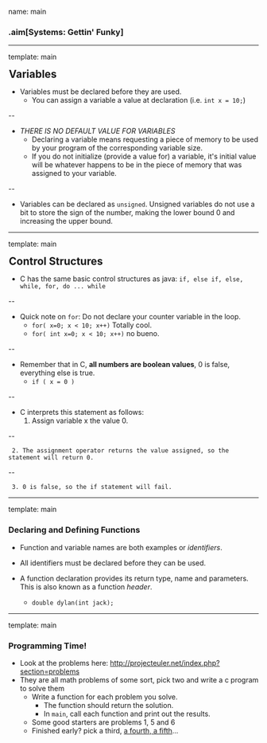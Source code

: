 name: main

### .aim[Systems: Gettin' Funky]
<style>
.aim {
font-size: .75em;
border-bottom: 1px solid lightgray;
margin: 1px;
}
.remark-inline-code {
  background-color: lightgray;
  border-radius: 3px;
  padding-left: 2px;
  padding-right: 2px;
}
h4 {
font-size: 1.5em;
margin: 1px;
}
</style>
---
template: main

#### Variables
* Variables must be declared before they are used.
   * You can assign a variable a value at declaration (i.e. `int x = 10;`)

--

* _THERE IS NO DEFAULT VALUE FOR VARIABLES_
  * Declaring a variable means requesting a piece of memory to be used by your program of the corresponding variable size.
  * If you do not initialize (provide a value for) a variable, it's initial value will be whatever happens to be in the piece of memory that was assigned to your variable.

--

* Variables can be declared as `unsigned`. Unsigned variables do not use a bit to store the sign of the number, making the lower bound 0 and increasing the upper bound.


---
template: main

#### Control Structures
 * C has the same basic control structures as java: `if, else if, else, while, for, do ... while`

--

   * Quick note on `for`: Do not declare your counter variable in the loop.
     * `for( x=0; x < 10; x++)` Totally cool.
     * `for( int x=0; x < 10; x++)` no bueno.

--

 * Remember that in C, __all numbers are boolean values__, 0 is false, everything else is true.
   * `if ( x = 0 )`

--

   * C interprets this statement as follows:
	 1. Assign variable x the value 0.

--

	 2. The assignment operator returns the value assigned, so the statement will return 0.

--

	 3. 0 is false, so the if statement will fail.

---
template: main

### Declaring and Defining Functions
  * Function and variable names are both examples or _identifiers_.

  * All identifiers must be declared before they can be used.

  * A function declaration provides its return type, name and parameters. This is also known as a function _header_.

    - `double dylan(int jack);`

---
template: main

### Programming Time!
* Look at the problems here: http://projecteuler.net/index.php?section=problems
* They are all math problems of some sort, pick two and write a c program to solve them
  - Write a function for each problem you solve.
    - The function should return the solution.
    - In `main`, call each function and print out the results.
  * Some good starters are problems 1, 5 and 6
  * Finished early? pick a third, [a fourth, a fifth](https://youtu.be/y8AWFf7EAc4?t=92)...
